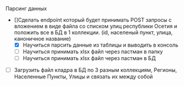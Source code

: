 Парсинг данных

- []Сделать endpoint который будет принимать POST запросы с вложением в виде файла со списком улиц 
республики Осетия и положить все в БД в 1 коллекции. (id, населеный пункт, улица, каноничное название)
    - [x] Научиться парсить данные из таблицы и выводить в консоль
    - [ ] Научиться принимать xlsx файл через пастман в папку
    - [ ] Научиться принимать xlsx файл через пастман в БД

- [ ] Загрузить файл кладра в БД по 3 разным коллекциям,
Регионы, Населенные Пункты,  Улицы и связать их между собой
